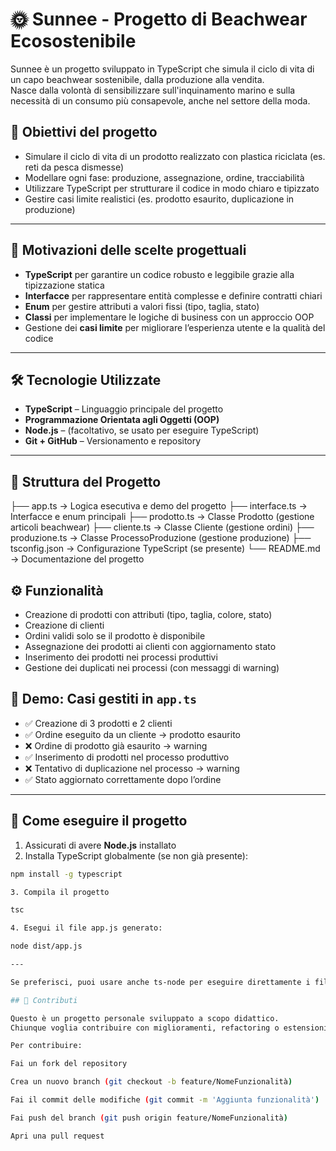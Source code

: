 # 🌞 Sunnee - Progetto di Beachwear Ecosostenibile

Sunnee è un progetto sviluppato in TypeScript che simula il ciclo di vita di un capo beachwear sostenibile, dalla produzione alla vendita.  
Nasce dalla volontà di sensibilizzare sull'inquinamento marino e sulla necessità di un consumo più consapevole, anche nel settore della moda.

## 🎯 Obiettivi del progetto

- Simulare il ciclo di vita di un prodotto realizzato con plastica riciclata (es. reti da pesca dismesse)
- Modellare ogni fase: produzione, assegnazione, ordine, tracciabilità
- Utilizzare TypeScript per strutturare il codice in modo chiaro e tipizzato
- Gestire casi limite realistici (es. prodotto esaurito, duplicazione in produzione)

---

## 🧠 Motivazioni delle scelte progettuali

- **TypeScript** per garantire un codice robusto e leggibile grazie alla tipizzazione statica
- **Interfacce** per rappresentare entità complesse e definire contratti chiari
- **Enum** per gestire attributi a valori fissi (tipo, taglia, stato)
- **Classi** per implementare le logiche di business con un approccio OOP
- Gestione dei **casi limite** per migliorare l’esperienza utente e la qualità del codice

---

## 🛠️ Tecnologie Utilizzate

- **TypeScript** – Linguaggio principale del progetto
- **Programmazione Orientata agli Oggetti (OOP)**
- **Node.js** – (facoltativo, se usato per eseguire TypeScript)
- **Git + GitHub** – Versionamento e repository

---

## 📁 Struttura del Progetto

├── app.ts → Logica esecutiva e demo del progetto ├── interface.ts → Interfacce e enum principali ├── prodotto.ts → Classe Prodotto (gestione articoli beachwear) ├── cliente.ts → Classe Cliente (gestione ordini) ├── produzione.ts → Classe ProcessoProduzione (gestione produzione) ├── tsconfig.json → Configurazione TypeScript (se presente) └── README.md → Documentazione del progetto

## ⚙️ Funzionalità

- Creazione di prodotti con attributi (tipo, taglia, colore, stato)
- Creazione di clienti
- Ordini validi solo se il prodotto è disponibile
- Assegnazione dei prodotti ai clienti con aggiornamento stato
- Inserimento dei prodotti nei processi produttivi
- Gestione dei duplicati nei processi (con messaggi di warning)

## 🧪 Demo: Casi gestiti in `app.ts`

- ✅ Creazione di 3 prodotti e 2 clienti
- ✅ Ordine eseguito da un cliente → prodotto esaurito
- ❌ Ordine di prodotto già esaurito → warning
- ✅ Inserimento di prodotti nel processo produttivo
- ❌ Tentativo di duplicazione nel processo → warning
- ✅ Stato aggiornato correttamente dopo l’ordine

---

## 🚀 Come eseguire il progetto

1. Assicurati di avere **Node.js** installato
2. Installa TypeScript globalmente (se non già presente):

```bash
npm install -g typescript

3. Compila il progetto

tsc

4. Esegui il file app.js generato:

node dist/app.js

---

Se preferisci, puoi usare anche ts-node per eseguire direttamente i file .ts.

## 🤝 Contributi

Questo è un progetto personale sviluppato a scopo didattico.
Chiunque voglia contribuire con miglioramenti, refactoring o estensioni è il benvenuto!

Per contribuire:

Fai un fork del repository

Crea un nuovo branch (git checkout -b feature/NomeFunzionalità)

Fai il commit delle modifiche (git commit -m 'Aggiunta funzionalità')

Fai push del branch (git push origin feature/NomeFunzionalità)

Apri una pull request


